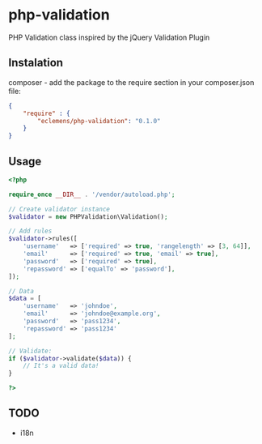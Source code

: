 # php-validation
PHP Validation class inspired by the jQuery Validation Plugin

## Instalation

composer - add the package to the require section in your composer.json file:

```json
{
    "require" : {
        "eclemens/php-validation": "0.1.0"
    }
}
```

## Usage

```php
<?php

require_once __DIR__ . '/vendor/autoload.php';

// Create validator instance
$validator = new PHPValidation\Validation();

// Add rules
$validator->rules([
    'username'   => ['required' => true, 'rangelength' => [3, 64]],
    'email'      => ['required' => true, 'email' => true],
    'password'   => ['required' => true],
    'repassword' => ['equalTo' => 'password'],
]);

// Data
$data = [
    'username'   => 'johndoe',
    'email'      => 'johndoe@example.org',
    'password'   => 'pass1234',
    'repassword' => 'pass1234'
];

// Validate:
if ($validator->validate($data)) {
    // It's a valid data!
}

?>
```

## TODO
* i18n
